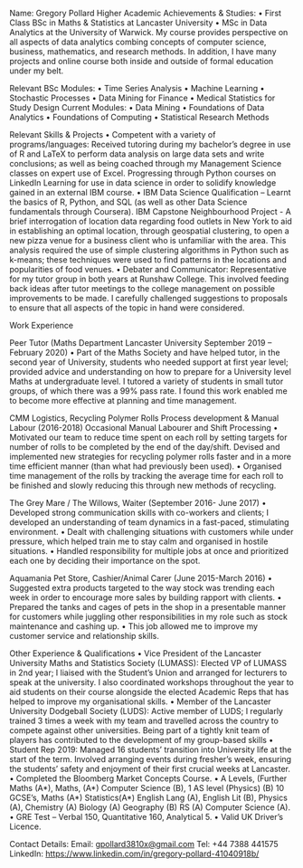Name: Gregory Pollard
Higher Academic Achievements & Studies: 
•	First Class BSc in Maths & Statistics at Lancaster University
•	MSc in Data Analytics at the University of Warwick.
My course provides perspective on all aspects of data analytics combing concepts of computer science, business, mathematics, and research methods. In addition, I have many projects and online course both inside and outside of formal education under my belt.

Relevant BSc Modules:
•	Time Series Analysis
•	Machine Learning
•	Stochastic Processes
•	Data Mining for Finance
•	Medical Statistics for Study Design
Current Modules:
•	Data Mining
•	Foundations of Data Analytics
•	Foundations of Computing
•	Statistical Research Methods

Relevant Skills & Projects
•	Competent with a variety of programs/languages: Received tutoring during my bachelor’s degree in use of R and LaTeX to perform data analysis on large data sets and write conclusions; as well as being coached through my Management Science classes on expert use of Excel. Progressing through Python courses on LinkedIn Learning for use in data science in order to solidify knowledge gained in an external IBM course.
•	IBM Data Science Qualification – Learnt the basics of R, Python, and SQL (as well as other Data Science fundamentals through Coursera). IBM Capstone Neighbourhood Project - A brief interrogation of location data regarding food outlets in New York to aid in establishing an optimal location, through geospatial clustering, to open a new pizza venue for a business client who is unfamiliar with the area. This analysis required the use of simple clustering algorithms in Python such as k-means; these techniques were used to find patterns in the locations and popularities of food venues.
•	Debater and Communicator: Representative for my tutor group in both years at Runshaw College.  This involved feeding back ideas after tutor meetings to the college management on possible improvements to be made. I carefully challenged suggestions to proposals to ensure that all aspects of the topic in hand were considered.

Work Experience

Peer Tutor (Maths Department Lancaster University September 2019 – February 2020)
•	Part of the Maths Society and have helped tutor, in the second year of University, students who needed support at first year level; provided advice and understanding on how to prepare for a University level Maths at undergraduate level. I tutored a variety of students in small tutor groups, of which there was a 99% pass rate.  I found this work enabled me to become more effective at planning and time management.

CMM Logistics, Recycling Polymer Rolls Process development & Manual Labour (2016-2018)
Occasional Manual Labourer and Shift Processing
•	Motivated our team to reduce time spent on each roll by setting targets for number of rolls to be completed by the end of the day/shift. Devised and implemented new strategies for recycling polymer rolls faster and in a more time efficient manner (than what had previously been used).
•	Organised time management of the rolls by tracking the average time for each roll to be finished and slowly reducing this through new methods of recycling.

The Grey Mare / The Willows, Waiter (September 2016- June 2017)
•	Developed strong communication skills with co-workers and clients; I developed an understanding of team dynamics in a fast-paced, stimulating environment.
•	Dealt with challenging situations with customers while under pressure, which helped train me to stay calm and organised in hostile situations.
•	Handled responsibility for multiple jobs at once and prioritized each one by deciding their importance on the spot.

Aquamania Pet Store, Cashier/Animal Carer (June 2015-March 2016)
•	Suggested extra products targeted to the way stock was trending each week in order to encourage more sales by building rapport with clients.
•	Prepared the tanks and cages of pets in the shop in a presentable manner for customers while juggling other responsibilities in my role such as stock maintenance and cashing up.
•	This job allowed me to improve my customer service and relationship skills.


Other Experience & Qualifications
•	Vice President of the Lancaster University Maths and Statistics Society (LUMASS): Elected VP of LUMASS in 2nd year; I liaised with the Student’s Union and arranged for lecturers to speak at the university. I also coordinated workshops throughout the year to aid students on their course alongside the elected Academic Reps that has helped to improve my organisational skills.
•	Member of the Lancaster University Dodgeball Society (LUDS): Active member of LUDS; I regularly trained 3 times a week with my team and travelled across the country to compete against other universities. Being part of a tightly knit team of players has contributed to the development of my group-based skills
•	Student Rep 2019: Managed 16 students’ transition into University life at the start of the term.  Involved arranging events during fresher’s week, ensuring the students’ safety and enjoyment of their first crucial weeks at Lancaster.
•	Completed the Bloomberg Market Concepts Course.
•	A Levels, (Further Maths (A*), Maths, (A*) Computer Science (B), 1 AS level (Physics) (B)
10 GCSE’s, Maths (A*) Statistics(A*) English Lang (A), English Lit (B), Physics (A), Chemistry (A)
Biology (A) Geography (B) RS (A) Computer Science (A).
•	GRE Test – Verbal 150, Quantitative 160, Analytical 5.
•	Valid UK Driver’s Licence.

Contact Details:
Email: gpollard3810x@gmail.com
Tel: +44 7388 441575
LinkedIn: https://www.linkedin.com/in/gregory-pollard-41040918b/
